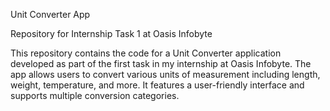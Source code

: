 Unit Converter App

Repository for Internship Task 1 at Oasis Infobyte

This repository contains the code for a Unit Converter application developed as part of the first task in my internship at Oasis Infobyte. The app allows users to convert various units of measurement including length, weight, temperature, and more. It features a user-friendly interface and supports multiple conversion categories.
